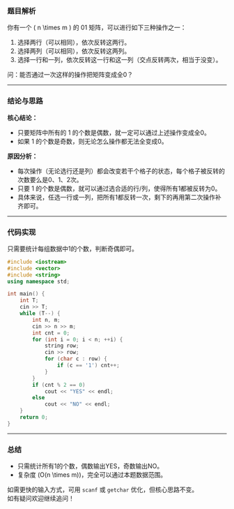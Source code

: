### 题目解析

你有一个 \( n \times m \) 的 01 矩阵，可以进行如下三种操作之一：
1. 选择两行（可以相同），依次反转这两行。
2. 选择两列（可以相同），依次反转这两列。
3. 选择一行和一列，依次反转这一行和这一列（交点反转两次，相当于没变）。

问：能否通过一次这样的操作把矩阵变成全0？

---

### 结论与思路

**核心结论：**
- 只要矩阵中所有的 1 的个数是偶数，就一定可以通过上述操作变成全0。
- 如果 1 的个数是奇数，则无论怎么操作都无法全变成0。

**原因分析：**
- 每次操作（无论选行还是列）都会改变若干个格子的状态，每个格子被反转的次数要么是0、1、2次。
- 只要 1 的个数是偶数，就可以通过选合适的行/列，使得所有1都被反转为0。
- 具体来说，任选一行或一列，把所有1都反转一次，剩下的再用第二次操作补齐即可。

---

### 代码实现

只需要统计每组数据中1的个数，判断奇偶即可。

```cpp
#include <iostream>
#include <vector>
#include <string>
using namespace std;

int main() {
    int T;
    cin >> T;
    while (T--) {
        int n, m;
        cin >> n >> m;
        int cnt = 0;
        for (int i = 0; i < n; ++i) {
            string row;
            cin >> row;
            for (char c : row) {
                if (c == '1') cnt++;
            }
        }
        if (cnt % 2 == 0)
            cout << "YES" << endl;
        else
            cout << "NO" << endl;
    }
    return 0;
}
```

---

### 总结

- 只需统计所有1的个数，偶数输出YES，奇数输出NO。
- 复杂度 \(O(n \times m)\)，完全可以通过本题数据范围。

如需更快的输入方式，可用 `scanf` 或 `getchar` 优化，但核心思路不变。  
如有疑问欢迎继续追问！
